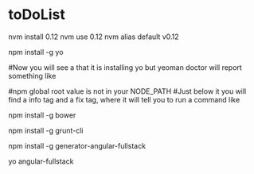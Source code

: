 # toDoList


nvm install 0.12
nvm use 0.12
nvm alias default v0.12

npm install -g yo

#Now you will see a that it is installing yo but yeoman doctor will report something like

#npm global root value is not in your NODE_PATH
#Just below it you will find a info tag and a fix tag, where it will tell you to run a command like

npm install -g bower

npm install -g grunt-cli

npm install -g generator-angular-fullstack

yo angular-fullstack
